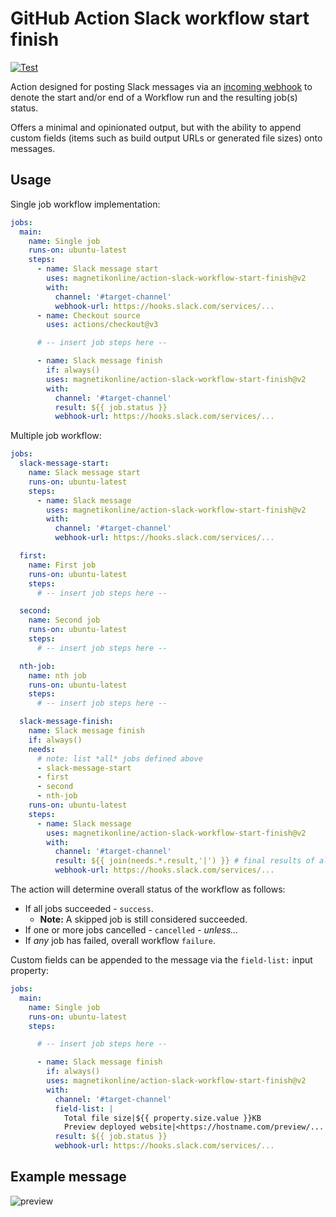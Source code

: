 # GitHub Action Slack workflow start finish

[![Test](https://github.com/magnetikonline/action-slack-workflow-start-finish/actions/workflows/test.yaml/badge.svg)](https://github.com/magnetikonline/action-slack-workflow-start-finish/actions/workflows/test.yaml)

Action designed for posting Slack messages via an [incoming webhook](https://api.slack.com/messaging/webhooks) to denote the start and/or end of a Workflow run and the resulting job(s) status.

Offers a minimal and opinionated output, but with the ability to append custom fields (items such as build output URLs or generated file sizes) onto messages.

## Usage

Single job workflow implementation:

```yaml
jobs:
  main:
    name: Single job
    runs-on: ubuntu-latest
    steps:
      - name: Slack message start
        uses: magnetikonline/action-slack-workflow-start-finish@v2
        with:
          channel: '#target-channel'
          webhook-url: https://hooks.slack.com/services/...
      - name: Checkout source
        uses: actions/checkout@v3

      # -- insert job steps here --

      - name: Slack message finish
        if: always()
        uses: magnetikonline/action-slack-workflow-start-finish@v2
        with:
          channel: '#target-channel'
          result: ${{ job.status }}
          webhook-url: https://hooks.slack.com/services/...
```

Multiple job workflow:

```yaml
jobs:
  slack-message-start:
    name: Slack message start
    runs-on: ubuntu-latest
    steps:
      - name: Slack message
        uses: magnetikonline/action-slack-workflow-start-finish@v2
        with:
          channel: '#target-channel'
          webhook-url: https://hooks.slack.com/services/...

  first:
    name: First job
    runs-on: ubuntu-latest
    steps:
      # -- insert job steps here --

  second:
    name: Second job
    runs-on: ubuntu-latest
    steps:
      # -- insert job steps here --

  nth-job:
    name: nth job
    runs-on: ubuntu-latest
    steps:
      # -- insert job steps here --

  slack-message-finish:
    name: Slack message finish
    if: always()
    needs:
      # note: list *all* jobs defined above
      - slack-message-start
      - first
      - second
      - nth-job
    runs-on: ubuntu-latest
    steps:
      - name: Slack message
        uses: magnetikonline/action-slack-workflow-start-finish@v2
        with:
          channel: '#target-channel'
          result: ${{ join(needs.*.result,'|') }} # final results of all jobs
          webhook-url: https://hooks.slack.com/services/...
```

The action will determine overall status of the workflow as follows:

- If all jobs succeeded - `success`.
	- **Note:** A skipped job is still considered succeeded.
- If one or more jobs cancelled - `cancelled` - _unless..._
- If _any_ job has failed, overall workflow `failure`.

Custom fields can be appended to the message via the `field-list:` input property:

```yaml
jobs:
  main:
    name: Single job
    runs-on: ubuntu-latest
    steps:

      # -- insert job steps here --

      - name: Slack message finish
        if: always()
        uses: magnetikonline/action-slack-workflow-start-finish@v2
        with:
          channel: '#target-channel'
          field-list: |
            Total file size|${{ property.size.value }}KB
            Preview deployed website|<https://hostname.com/preview/...|Click here>
          result: ${{ job.status }}
          webhook-url: https://hooks.slack.com/services/...
```

## Example message

![preview](https://user-images.githubusercontent.com/1818757/133388692-fc2383a0-aa03-45d1-aca0-cea0a191d730.png)
